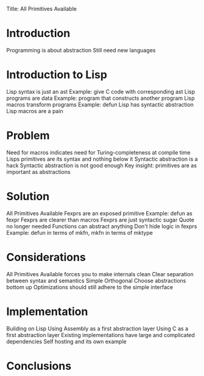 Title: All Primitives Available

# Introduction
Programming is about abstraction
Still need new languages

# Introduction to Lisp
Lisp syntax is just an ast
Example: give C code with corresponding ast
Lisp programs are data
Example: program that constructs another program
Lisp macros transform programs
Example: defun
Lisp has syntactic abstraction
Lisp macros are a pain

# Problem
Need for macros indicates need for Turing-completeness at compile time
Lisps primitives are its syntax and nothing below it
Syntactic abstraction is a hack
Syntactic abstraction is not good enough
Key insight: primitives are as important as abstractions

# Solution
All Primitives Available
Fexprs are an exposed primitive
Example: defun as fexpr
Fexprs are clearer than macros
Fexprs are just syntactic sugar
Quote no longer needed
Functions can abstract anything
Don't hide logic in fexprs
Example: defun in terms of mkfn, mkfn in terms of mktype

# Considerations
All Primitives Available forces you to make internals clean
Clear separation between syntax and semantics
Simple
Orthogonal
Choose abstractions bottom up
Optimizations should still adhere to the simple interface

# Implementation
Building on Lisp
Using Assembly as a first abstraction layer
Using C as a first abstraction layer
Existing implementations have large and complicated dependencies
Self hosting and its own example

# Conclusions
